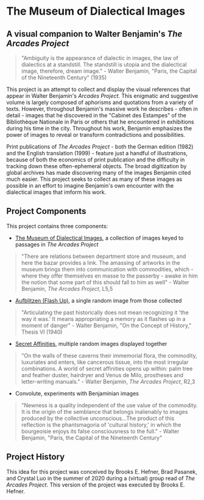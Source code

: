 # The Museum of Dialectical Images
## A visual companion to Walter Benjamin's _The Arcades Project_

>"Ambiguity is the appearance of dialectic in images, the law of dialectics at a standstill. The standstill is utopia and the dialectical image, therefore, dream image." - Walter Benjamin, "Paris, the Capital of the Nineteenth Century" (1935)


This project is an attempt to collect and display the visual references that appear in Walter Benjamin's _Arcades Project_. This enigmatic and suggestive volume is largely composed of aphorisms and quotations from a variety of texts. However, throughout Benjamin's massive work he describes - often in detail - images that he discovered in the "Cabinet des Estampes" of the Bibliothèque Nationale in Paris or others that he encountered in exhibitions during his time in the city. Throughout his work, Benjamin emphasizes the power of images to reveal or transform contradictions and possibilities. 

Print publications of _The Arcades Project_ - both the German edition (1982) and the English translation (1999) - feature just a handful of illustrations,  because of both the economics of print publication and the difficulty in tracking down these often-ephemeral objects. The broad digitization by global archives has made discovering many of the images Benjamin cited much easier. This project seeks to collect as many of these images as possible in an effort to imagine Benjamin's own encounter with the dialectical images that imform his work.


## Project Components

This project contains three components:
- [The Museum of Dialectical Images](museum.md), a collection of images keyed to passages in _The Arcades Project_
>"There are relations between department store and museum, and here the bazar provides a link. The amassing of artworks in the museum brings them into communication with commodities, which - where they offer themselves en masse to the passerby - awake in him the notion that some part of this should fall to him as well" - Walter Benjamin, _The Arcades Project_, L5,5
- [Aufblitzen (Flash Up)](aufblitzen.md), a single random image from those collected
> "Articulating the past historically does not mean recognizing it 'the way it was.' It means appropriating a memory as it flashes up in a moment of danger" - Walter Benjamin, "On the Concept of History," Thesis VI (1940)
- [Secret Affinities](affinities.md), multiple random images displayed together 
> "On the walls of these caverns their immemorial flora, the commodity, luxuriates and enters, like cancerous tissue, into the most irregular combinations. A world of secret affinities opens up within: palm tree and feather duster, hairdryer and Venus de Milo, prostheses and letter-writing manuals." - Walter Benjamin, _The Arcades Project_, R2,3
- Convolute, experiments with Benjaminian images
> "Newness is a quality independent of the use value of the commodity. It is the origin of the semblance that belongs inalienably to images produced by the collective unconscious...The product of this reflection is the phantsmagoria of 'cultural history,' in which the bourgeoisie enjoys its false consciousness to the full." - Walter Benjamin, "Paris, the Capital of the Nineteenth Century"


## Project History

This idea for this project was conceived by Brooks E. Hefner, Brad Pasanek, and Crystal Luo in the summer of 2020 during a (virtual) group read of _The Arcades Project_. This version of the project was executed by Brooks E. Hefner.
